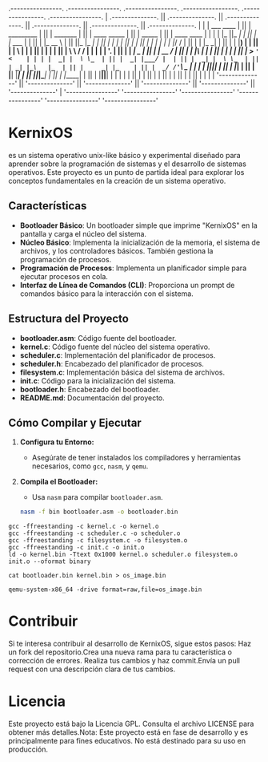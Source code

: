 
 .----------------.  .----------------.  .----------------.  .-----------------. .----------------.  .----------------. 
| .--------------. || .--------------. || .--------------. || .--------------. || .--------------. || .--------------. |
| |  ___  ____   | || |  _________   | || |  _______     | || | ____  _____  | || |     _____    | || |  ____  ____  | |
| | |_  ||_  _|  | || | |_   ___  |  | || | |_   __ \    | || ||_   \|_   _| | || |    |_   _|   | || | |_  _||_  _| | |
| |   | |_/ /    | || |   | |_  \_|  | || |   | |__) |   | || |  |   \ | |   | || |      | |     | || |   \ \  / /   | |
| |   |  __'.    | || |   |  _|  _   | || |   |  __ /    | || |  | |\ \| |   | || |      | |     | || |    > `' <    | |
| |  _| |  \ \_  | || |  _| |___/ |  | || |  _| |  \ \_  | || | _| |_\   |_  | || |     _| |_    | || |  _/ /'`\ \_  | |
| | |____||____| | || | |_________|  | || | |____| |___| | || ||_____|\____| | || |    |_____|   | || | |____||____| | |
| |              | || |              | || |              | || |              | || |              | || |              | |
| '--------------' || '--------------' || '--------------' || '--------------' || '--------------' || '--------------' |
 '----------------'  '----------------'  '----------------'  '----------------'  '----------------'  '----------------' 
 
# KernixOS
es un sistema operativo unix-like básico y experimental diseñado para aprender sobre la programación de sistemas y el desarrollo de sistemas operativos. Este proyecto es un punto de partida ideal para explorar los conceptos fundamentales en la creación de un sistema operativo.

## Características

- **Bootloader Básico**: Un bootloader simple que imprime "KernixOS" en la pantalla y carga el núcleo del sistema.
- **Núcleo Básico**: Implementa la inicialización de la memoria, el sistema de archivos, y los controladores básicos. También gestiona la programación de procesos.
- **Programación de Procesos**: Implementa un planificador simple para ejecutar procesos en cola.
- **Interfaz de Línea de Comandos (CLI)**: Proporciona un prompt de comandos básico para la interacción con el sistema.

## Estructura del Proyecto

- **bootloader.asm**: Código fuente del bootloader.
- **kernel.c**: Código fuente del núcleo del sistema operativo.
- **scheduler.c**: Implementación del planificador de procesos.
- **scheduler.h**: Encabezado del planificador de procesos.
- **filesystem.c**: Implementación básica del sistema de archivos.
- **init.c**: Código para la inicialización del sistema.
- **bootloader.h**: Encabezado del bootloader.
- **README.md**: Documentación del proyecto.

## Cómo Compilar y Ejecutar

1. **Configura tu Entorno:**
   - Asegúrate de tener instalados los compiladores y herramientas necesarios, como `gcc`, `nasm`, y `qemu`.

2. **Compila el Bootloader:**
   - Usa `nasm` para compilar `bootloader.asm`.
   ```bash
   nasm -f bin bootloader.asm -o bootloader.bin
  ``` 
gcc -ffreestanding -c kernel.c -o kernel.o
gcc -ffreestanding -c scheduler.c -o scheduler.o
gcc -ffreestanding -c filesystem.c -o filesystem.o
gcc -ffreestanding -c init.c -o init.o
ld -o kernel.bin -Ttext 0x1000 kernel.o scheduler.o filesystem.o init.o --oformat binary
```
```
cat bootloader.bin kernel.bin > os_image.bin
```
```
qemu-system-x86_64 -drive format=raw,file=os_image.bin
```

# Contribuir
Si te interesa contribuir al desarrollo de KernixOS, sigue estos pasos: Haz un fork del repositorio.Crea una nueva rama para tu característica o corrección de errores. Realiza tus cambios y haz commit.Envía un pull request con una descripción clara de tus cambios. 
# Licencia 
Este proyecto está bajo la Licencia GPL. Consulta el archivo LICENSE para obtener más detalles.Nota: Este proyecto está en fase de desarrollo y es principalmente para fines educativos. No está destinado para su uso en producción.
